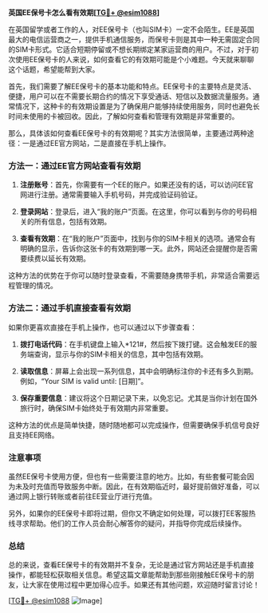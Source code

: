 **英国EE保号卡怎么看有效期[[TG💪+ @esim1088](https://t.me/s/esim1088)]**

在英国留学或者工作的人，对EE保号卡（也叫SIM卡）一定不会陌生。EE是英国最大的电信运营商之一，提供手机通信服务，而保号卡则是其中一种无需固定合同的SIM卡形式。它适合短期停留或不想长期绑定某家运营商的用户。不过，对于初次使用EE保号卡的人来说，如何查看它的有效期可能是个小难题。今天就来聊聊这个话题，希望能帮到大家。

首先，我们需要了解EE保号卡的基本功能和特点。EE保号卡的主要特点是灵活、便捷，用户可以在不需要长期合约的情况下享受通话、短信以及数据流量服务。通常情况下，这种卡的有效期设置是为了确保用户能够持续使用服务，同时也避免长时间未使用的卡被回收。因此，了解如何查看和管理有效期是非常重要的。

那么，具体该如何查看EE保号卡的有效期呢？其实方法很简单，主要通过两种途径：一是通过EE官方网站，二是直接在手机上操作。

### 方法一：通过EE官方网站查看有效期

1. **注册账号**：首先，你需要有一个EE的账户。如果还没有的话，可以访问EE官网进行注册。通常需要输入手机号码，并完成验证码验证。
   
2. **登录网站**：登录后，进入“我的账户”页面。在这里，你可以看到与你的号码相关的所有信息，包括有效期。

3. **查看有效期**：在“我的账户”页面中，找到与你的SIM卡相关的选项。通常会有明确的显示，告诉你这张卡的有效期到哪一天。此外，网站还会提醒你是否需要续费以延长有效期。

这种方法的优势在于你可以随时登录查看，不需要随身携带手机，非常适合需要远程管理的情况。

### 方法二：通过手机直接查看有效期

如果你更喜欢直接在手机上操作，也可以通过以下步骤查看：

1. **拨打电话代码**：在手机键盘上输入*121#，然后按下拨打键。这会触发EE的服务端查询，显示与你的SIM卡相关的信息，其中包括有效期。

2. **读取信息**：屏幕上会出现一系列信息，其中会明确标注你的卡还有多久到期。例如，“Your SIM is valid until: [日期]”。

3. **保存重要信息**：建议将这个日期记录下来，以免忘记。尤其是当你计划在国外旅行时，确保SIM卡始终处于有效期内非常重要。

这种方法的优点是简单快捷，随时随地都可以完成操作，但需要确保手机信号良好且支持EE网络。

### 注意事项

虽然EE保号卡使用方便，但也有一些需要注意的地方。比如，有些套餐可能会因为未及时充值而导致服务中断。因此，在有效期临近时，最好提前做好准备，可以通过网上银行转账或者前往EE营业厅进行充值。

另外，如果你的EE保号卡即将过期，但你又不确定如何处理，可以拨打EE客服热线寻求帮助。他们的工作人员会耐心解答你的疑问，并指导你完成后续操作。

### 总结

总的来说，查看EE保号卡的有效期并不复杂，无论是通过官方网站还是手机直接操作，都能轻松获取相关信息。希望这篇文章能帮助到那些刚接触EE保号卡的朋友，让大家在使用过程中更加得心应手。如果还有其他问题，欢迎随时留言讨论！

[[TG💪+ @esim1088](https://t.me/s/esim1088) ![Image](https://i.postimg.cc/4NQfJmqS/Snipaste-2025-05-13-00-14-12.png)]